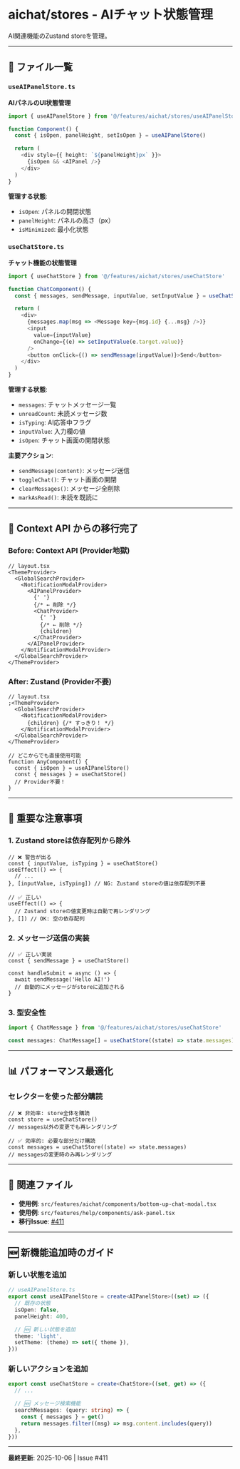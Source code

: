 # aichat/stores - AIチャット状態管理

AI関連機能のZustand storeを管理。

---

## 📁 ファイル一覧

### `useAIPanelStore.ts`

**AIパネルのUI状態管理**

```typescript
import { useAIPanelStore } from '@/features/aichat/stores/useAIPanelStore'

function Component() {
  const { isOpen, panelHeight, setIsOpen } = useAIPanelStore()

  return (
    <div style={{ height: `${panelHeight}px` }}>
      {isOpen && <AIPanel />}
    </div>
  )
}
```

**管理する状態**:

- `isOpen`: パネルの開閉状態
- `panelHeight`: パネルの高さ（px）
- `isMinimized`: 最小化状態

### `useChatStore.ts`

**チャット機能の状態管理**

```typescript
import { useChatStore } from '@/features/aichat/stores/useChatStore'

function ChatComponent() {
  const { messages, sendMessage, inputValue, setInputValue } = useChatStore()

  return (
    <div>
      {messages.map(msg => <Message key={msg.id} {...msg} />)}
      <input
        value={inputValue}
        onChange={(e) => setInputValue(e.target.value)}
      />
      <button onClick={() => sendMessage(inputValue)}>Send</button>
    </div>
  )
}
```

**管理する状態**:

- `messages`: チャットメッセージ一覧
- `unreadCount`: 未読メッセージ数
- `isTyping`: AI応答中フラグ
- `inputValue`: 入力欄の値
- `isOpen`: チャット画面の開閉状態

**主要アクション**:

- `sendMessage(content)`: メッセージ送信
- `toggleChat()`: チャット画面の開閉
- `clearMessages()`: メッセージ全削除
- `markAsRead()`: 未読を既読に

---

## 🎯 Context API からの移行完了

### Before: Context API (Provider地獄)

```tsx
// layout.tsx
<ThemeProvider>
  <GlobalSearchProvider>
    <NotificationModalProvider>
      <AIPanelProvider>
        {' '}
        {/* ← 削除 */}
        <ChatProvider>
          {' '}
          {/* ← 削除 */}
          {children}
        </ChatProvider>
      </AIPanelProvider>
    </NotificationModalProvider>
  </GlobalSearchProvider>
</ThemeProvider>
```

### After: Zustand (Provider不要)

```tsx
// layout.tsx
;<ThemeProvider>
  <GlobalSearchProvider>
    <NotificationModalProvider>
      {children} {/* すっきり！ */}
    </NotificationModalProvider>
  </GlobalSearchProvider>
</ThemeProvider>

// どこからでも直接使用可能
function AnyComponent() {
  const { isOpen } = useAIPanelStore()
  const { messages } = useChatStore()
  // Provider不要！
}
```

---

## 🚨 重要な注意事項

### 1. Zustand storeは依存配列から除外

```tsx
// ❌ 警告が出る
const { inputValue, isTyping } = useChatStore()
useEffect(() => {
  // ...
}, [inputValue, isTyping]) // NG: Zustand storeの値は依存配列不要

// ✅ 正しい
useEffect(() => {
  // Zustand storeの値変更時は自動で再レンダリング
}, []) // OK: 空の依存配列
```

### 2. メッセージ送信の実装

```tsx
// ✅ 正しい実装
const { sendMessage } = useChatStore()

const handleSubmit = async () => {
  await sendMessage('Hello AI!')
  // 自動的にメッセージがstoreに追加される
}
```

### 3. 型安全性

```typescript
import { ChatMessage } from '@/features/aichat/stores/useChatStore'

const messages: ChatMessage[] = useChatStore((state) => state.messages)
```

---

## 📊 パフォーマンス最適化

### セレクターを使った部分購読

```tsx
// ❌ 非効率: store全体を購読
const store = useChatStore()
// messages以外の変更でも再レンダリング

// ✅ 効率的: 必要な部分だけ購読
const messages = useChatStore((state) => state.messages)
// messagesの変更時のみ再レンダリング
```

---

## 🔗 関連ファイル

- **使用例**: `src/features/aichat/components/bottom-up-chat-modal.tsx`
- **使用例**: `src/features/help/components/ask-panel.tsx`
- **移行Issue**: [#411](https://github.com/t3-nico/boxlog-app/issues/411)

---

## 🆕 新機能追加時のガイド

### 新しい状態を追加

```typescript
// useAIPanelStore.ts
export const useAIPanelStore = create<AIPanelStore>((set) => ({
  // 既存の状態
  isOpen: false,
  panelHeight: 400,

  // 🆕 新しい状態を追加
  theme: 'light',
  setTheme: (theme) => set({ theme }),
}))
```

### 新しいアクションを追加

```typescript
export const useChatStore = create<ChatStore>((set, get) => ({
  // ...

  // 🆕 メッセージ検索機能
  searchMessages: (query: string) => {
    const { messages } = get()
    return messages.filter((msg) => msg.content.includes(query))
  },
}))
```

---

**最終更新**: 2025-10-06 | Issue #411
